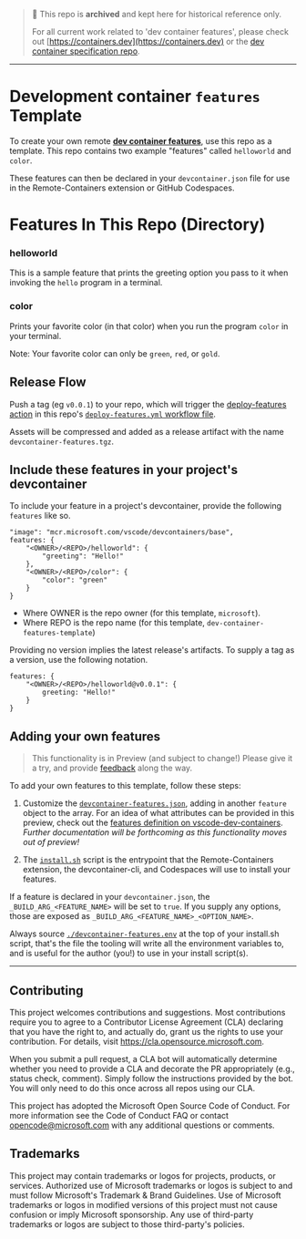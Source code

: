> 👋 This repo is **archived** and kept here for historical reference only.  
>
> For all current work related to 'dev container features', please check out [https://containers.dev](https://containers.dev) or the [dev container specification repo](https://github.com/devcontainers/spec).

-------

# Development container `features` Template

To create your own remote [**dev container features**](https://code.visualstudio.com/docs/remote/containers#_dev-container-features-preview), use this repo as a template.  This repo contains two example "features" called `helloworld` and `color`.  

These features can then be declared in your `devcontainer.json` file for use in the Remote-Containers extension or GitHub Codespaces.


# Features In This Repo (Directory)

### helloworld

This is a sample feature that prints the greeting option you pass to it when invoking the `hello` program in a terminal.

### color

Prints your favorite color (in that color) when you run the program `color` in your terminal. 

Note: Your favorite color can only be `green`, `red`, or `gold`.

## Release Flow

Push a tag (eg `v0.0.1`) to your repo, which will trigger the [deploy-features action](https://github.com/microsoft/publish-dev-container-features-action) in this repo's [`deploy-features.yml` workflow file](https://github.com/microsoft/dev-container-features-template/blob/main/.github/workflows/deploy-features.yml).

Assets will be compressed and added as a release artifact with the name `devcontainer-features.tgz`. 

## Include these features in your project's devcontainer 

To include your feature in a project's devcontainer, provide the following `features` like so.

```jsonc
"image": "mcr.microsoft.com/vscode/devcontainers/base",
features: {
    "<OWNER>/<REPO>/helloworld": {
        "greeting": "Hello!"
    },
    "<OWNER>/<REPO>/color": {
        "color": "green" 
    }
}
```

- Where OWNER is the repo owner (for this template, `microsoft`).
- Where REPO is the repo name (for this template, `dev-container-features-template`)

Providing no version implies the latest release's artifacts.  To supply a tag as a version, use the following notation.

```jsonc
features: {
    "<OWNER>/<REPO>/helloworld@v0.0.1": {
        greeting: "Hello!"
    }
}
```

## Adding your own features

> This functionality is in Preview (and subject to change!) Please give it a try, and provide [feedback](https://github.com/microsoft/dev-container-spec) along the way.

To add your own features to this template, follow these steps:

1. Customize the [`devcontainer-features.json`](https://github.com/microsoft/dev-container-features-template/blob/main/devcontainer-features.json), adding in another `feature` object to the array. For an idea of what attributes can be provided in this preview, check out the [features definition on vscode-dev-containers](https://github.com/microsoft/vscode-dev-containers/blob/main/script-library/container-features/src/devcontainer-features.json).  _Further documentation will be forthcoming as this functionality moves out of preview!_

2. The [`install.sh`](https://github.com/microsoft/dev-container-features-template/blob/main/install.sh) script is the entrypoint that the Remote-Containers extension, the devcontainer-cli, and Codespaces will use to install your features.

If a feature is declared in your `devcontainer.json`,  the `_BUILD_ARG_<FEATURE_NAME>` will be set to `true`.  If you supply any options, those are exposed as `_BUILD_ARG_<FEATURE_NAME>_<OPTION_NAME>`.

Always source [`./devcontainer-features.env`](https://github.com/microsoft/dev-container-features-template/blob/main/install.sh#L9-L11) at the top of your install.sh script, that's the file the tooling will write all the environment variables to, and is useful for the author (you!) to use in your install script(s).

------ 

## Contributing

This project welcomes contributions and suggestions. Most contributions require you to agree to a Contributor License Agreement (CLA) declaring that you have the right to, and actually do, grant us the rights to use your contribution. For details, visit https://cla.opensource.microsoft.com.

When you submit a pull request, a CLA bot will automatically determine whether you need to provide a CLA and decorate the PR appropriately (e.g., status check, comment). Simply follow the instructions provided by the bot. You will only need to do this once across all repos using our CLA.

This project has adopted the Microsoft Open Source Code of Conduct. For more information see the Code of Conduct FAQ or contact opencode@microsoft.com with any additional questions or comments.

## Trademarks

This project may contain trademarks or logos for projects, products, or services. Authorized use of Microsoft trademarks or logos is subject to and must follow Microsoft's Trademark & Brand Guidelines. Use of Microsoft trademarks or logos in modified versions of this project must not cause confusion or imply Microsoft sponsorship. Any use of third-party trademarks or logos are subject to those third-party's policies.
